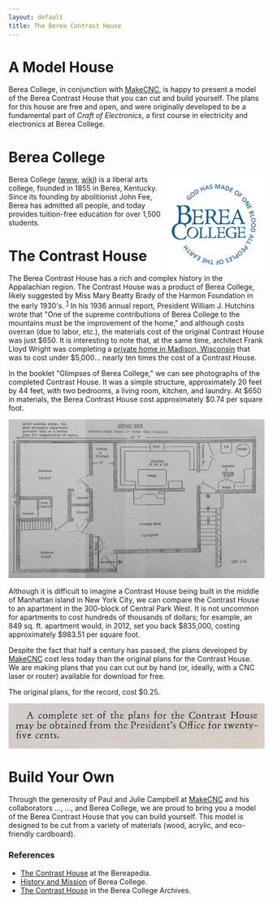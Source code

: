 ```yaml
---
layout: default
title: The Berea Contrast House
---
```


# A Model House

Berea College, in conjunction with [MakeCNC](http://makecnc.com/), is happy to
present a model of the Berea Contrast House that you can cut and build
yourself. The plans for this house are free and open, and were originally
developed to be a fundamental part of *Craft of Electronics*, a first course in
electricity and electronics at Berea College.

# Berea College
<img src="images/berea-logo-200.png" alt="Berea College Logo" align="right"/>

Berea College ([www](http://berea.edu/), [wiki](http://en.wikipedia.org/wiki/Berea_College)) is a liberal arts college, founded in 1855 in Berea, Kentucky. Since its founding by abolitionist John Fee, Berea has admitted all people, and today provides tuition-free education for over 1,500 students. 

# The Contrast House

The Berea Contrast House has a rich and complex history in the Appalachian
region. The Contrast House was a product of Berea College, likely suggested by
Miss Mary Beatty Brady of the Harmon Foundation in the early 1930's. <sup><a
href="http://bereapedia.wikispaces.com/Contrast+House">1</a></sup> In his 1936
annual report, President William J. Hutchins wrote that "One of the supreme
contributions of Berea College to the mountains must be the improvement of the
home," and although costs overran (due to labor, etc.), the materials cost of
the original Contrast House was just $650. It is interesting to note that, at
the same time, architect Frank Lloyd Wright was completing a [private home in
Madison, Wisconsin](http://www.usonia1.com/) that was to cost under $5,000... nearly ten times the cost
of a Contrast House.

In the booklet "Glimpses of Berea College," we can see photographs of the
completed Contrast House. It was a simple structure, approximately 20 feet by
44 feet, with two bedrooms, a living room, kitchen, and laundry. At $650 in materials, the Berea Contrast House cost approximately $0.74 per square foot.

<p align="center">
<img src="images/contrast-house-floorplan.png" />
</p>

Although it is difficult to imagine a Contrast House being built in the middle
of Manhattan island in New York City, we can compare the Contrast House to an
apartment in the 300-block of Central Park West. It is not uncommon for
apartments to cost hundreds of thousands of dollars; for example, an
849 sq. ft. apartment would, in 2012, set you back $835,000, costing approximately $983.51 per square foot.


Despite the fact that half a century has
passed, the plans developed by [MakeCNC](http://makecnc.com/) cost less today
than the original plans for the Contrast House. We are making plans that you can cut out by hand (or, ideally, with a CNC laser or router) available for download for free.

The original plans, for the record, cost $0.25.

<img src="images/plans-cost.jpg" alt="25 cent plans" align="center"/>

# Build Your Own

Through the generosity of Paul and Julie Campbell at
[MakeCNC](http://makecnc.com/) and his collaborators ..., ..., and Berea
College, we are proud to bring you a model of the Berea Contrast House that you
can build yourself. This model is designed to be cut from a variety of
materials (wood, acrylic, and eco-friendly cardboard). 

### References

* [The Contrast House](http://bereapedia.wikispaces.com/Contrast+House) at the Bereapedia.
* [History and Mission](http://www.berea.edu/peopleservices/employeehandbook/introduction/hmbc.asp) of Berea College.
* [The Contrast House](http://cdm272901.cdmhost.com/cdm/singleitem/collection/p272901coll11/id/1531/rec/3) in the Berea College Archives.


